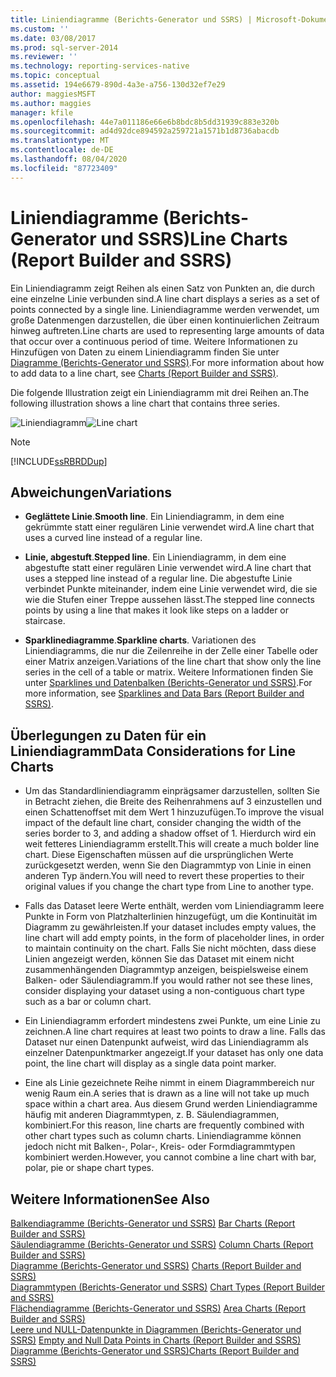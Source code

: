 ```yaml
---
title: Liniendiagramme (Berichts-Generator und SSRS) | Microsoft-Dokumentation
ms.custom: ''
ms.date: 03/08/2017
ms.prod: sql-server-2014
ms.reviewer: ''
ms.technology: reporting-services-native
ms.topic: conceptual
ms.assetid: 194e6679-890d-4a3e-a756-130d32ef7e29
author: maggiesMSFT
ms.author: maggies
manager: kfile
ms.openlocfilehash: 44e7a011186e66e6b8bdc8b5dd31939c883e320b
ms.sourcegitcommit: ad4d92dce894592a259721a1571b1d8736abacdb
ms.translationtype: MT
ms.contentlocale: de-DE
ms.lasthandoff: 08/04/2020
ms.locfileid: "87723409"
---
```

# <a name="line-charts-report-builder-and-ssrs"></a><span data-ttu-id="0ac59-102">Liniendiagramme (Berichts-Generator und SSRS)</span><span class="sxs-lookup"><span data-stu-id="0ac59-102">Line Charts (Report Builder and SSRS)</span></span>
  <span data-ttu-id="0ac59-103">Ein Liniendiagramm zeigt Reihen als einen Satz von Punkten an, die durch eine einzelne Linie verbunden sind.</span><span class="sxs-lookup"><span data-stu-id="0ac59-103">A line chart displays a series as a set of points connected by a single line.</span></span> <span data-ttu-id="0ac59-104">Liniendiagramme werden verwendet, um große Datenmengen darzustellen, die über einen kontinuierlichen Zeitraum hinweg auftreten.</span><span class="sxs-lookup"><span data-stu-id="0ac59-104">Line charts are used to representing large amounts of data that occur over a continuous period of time.</span></span> <span data-ttu-id="0ac59-105">Weitere Informationen zu Hinzufügen von Daten zu einem Liniendiagramm finden Sie unter [Diagramme &#40;Berichts-Generator und SSRS&#41;](charts-report-builder-and-ssrs.md).</span><span class="sxs-lookup"><span data-stu-id="0ac59-105">For more information about how to add data to a line chart, see [Charts &#40;Report Builder and SSRS&#41;](charts-report-builder-and-ssrs.md).</span></span>  
  
 <span data-ttu-id="0ac59-106">Die folgende Illustration zeigt ein Liniendiagramm mit drei Reihen an.</span><span class="sxs-lookup"><span data-stu-id="0ac59-106">The following illustration shows a line chart that contains three series.</span></span>  
  
 <span data-ttu-id="0ac59-107">![Liniendiagramm](../media/rs-linechart.gif "Liniendiagramm")</span><span class="sxs-lookup"><span data-stu-id="0ac59-107">![Line chart](../media/rs-linechart.gif "Line chart")</span></span>  
  
> [!NOTE]  
>  [!INCLUDE[ssRBRDDup](../../includes/ssrbrddup-md.md)]  
  
## <a name="variations"></a><span data-ttu-id="0ac59-108">Abweichungen</span><span class="sxs-lookup"><span data-stu-id="0ac59-108">Variations</span></span>  
  
-   <span data-ttu-id="0ac59-109">**Geglättete Linie**.</span><span class="sxs-lookup"><span data-stu-id="0ac59-109">**Smooth line**.</span></span> <span data-ttu-id="0ac59-110">Ein Liniendiagramm, in dem eine gekrümmte statt einer regulären Linie verwendet wird.</span><span class="sxs-lookup"><span data-stu-id="0ac59-110">A line chart that uses a curved line instead of a regular line.</span></span>  
  
-   <span data-ttu-id="0ac59-111">**Linie, abgestuft**.</span><span class="sxs-lookup"><span data-stu-id="0ac59-111">**Stepped line**.</span></span> <span data-ttu-id="0ac59-112">Ein Liniendiagramm, in dem eine abgestufte statt einer regulären Linie verwendet wird.</span><span class="sxs-lookup"><span data-stu-id="0ac59-112">A line chart that uses a stepped line instead of a regular line.</span></span> <span data-ttu-id="0ac59-113">Die abgestufte Linie verbindet Punkte miteinander, indem eine Linie verwendet wird, die sie wie die Stufen einer Treppe aussehen lässt.</span><span class="sxs-lookup"><span data-stu-id="0ac59-113">The stepped line connects points by using a line that makes it look like steps on a ladder or staircase.</span></span>  
  
-   <span data-ttu-id="0ac59-114">**Sparklinediagramme**.</span><span class="sxs-lookup"><span data-stu-id="0ac59-114">**Sparkline charts**.</span></span> <span data-ttu-id="0ac59-115">Variationen des Liniendiagramms, die nur die Zeilenreihe in der Zelle einer Tabelle oder einer Matrix anzeigen.</span><span class="sxs-lookup"><span data-stu-id="0ac59-115">Variations of the line chart that show only the line series in the cell of a table or matrix.</span></span> <span data-ttu-id="0ac59-116">Weitere Informationen finden Sie unter [Sparklines und Datenbalken &#40;Berichts-Generator und SSRS&#41;](sparklines-and-data-bars-report-builder-and-ssrs.md).</span><span class="sxs-lookup"><span data-stu-id="0ac59-116">For more information, see [Sparklines and Data Bars &#40;Report Builder and SSRS&#41;](sparklines-and-data-bars-report-builder-and-ssrs.md).</span></span>  
  
## <a name="data-considerations-for-line-charts"></a><span data-ttu-id="0ac59-117">Überlegungen zu Daten für ein Liniendiagramm</span><span class="sxs-lookup"><span data-stu-id="0ac59-117">Data Considerations for Line Charts</span></span>  
  
-   <span data-ttu-id="0ac59-118">Um das Standardliniendiagramm einprägsamer darzustellen, sollten Sie in Betracht ziehen, die Breite des Reihenrahmens auf 3 einzustellen und einen Schattenoffset mit dem Wert 1 hinzuzufügen.</span><span class="sxs-lookup"><span data-stu-id="0ac59-118">To improve the visual impact of the default line chart, consider changing the width of the series border to 3, and adding a shadow offset of 1.</span></span> <span data-ttu-id="0ac59-119">Hierdurch wird ein weit fetteres Liniendiagramm erstellt.</span><span class="sxs-lookup"><span data-stu-id="0ac59-119">This will create a much bolder line chart.</span></span> <span data-ttu-id="0ac59-120">Diese Eigenschaften müssen auf die ursprünglichen Werte zurückgesetzt werden, wenn Sie den Diagrammtyp von Linie in einen anderen Typ ändern.</span><span class="sxs-lookup"><span data-stu-id="0ac59-120">You will need to revert these properties to their original values if you change the chart type from Line to another type.</span></span>  
  
-   <span data-ttu-id="0ac59-121">Falls das Dataset leere Werte enthält, werden vom Liniendiagramm leere Punkte in Form von Platzhalterlinien hinzugefügt, um die Kontinuität im Diagramm zu gewährleisten.</span><span class="sxs-lookup"><span data-stu-id="0ac59-121">If your dataset includes empty values, the line chart will add empty points, in the form of placeholder lines, in order to maintain continuity on the chart.</span></span> <span data-ttu-id="0ac59-122">Falls Sie nicht möchten, dass diese Linien angezeigt werden, können Sie das Dataset mit einem nicht zusammenhängenden Diagrammtyp anzeigen, beispielsweise einem Balken- oder Säulendiagramm.</span><span class="sxs-lookup"><span data-stu-id="0ac59-122">If you would rather not see these lines, consider displaying your dataset using a non-contiguous chart type such as a bar or column chart.</span></span>  
  
-   <span data-ttu-id="0ac59-123">Ein Liniendiagramm erfordert mindestens zwei Punkte, um eine Linie zu zeichnen.</span><span class="sxs-lookup"><span data-stu-id="0ac59-123">A line chart requires at least two points to draw a line.</span></span>  <span data-ttu-id="0ac59-124">Falls das Dataset nur einen Datenpunkt aufweist, wird das Liniendiagramm als einzelner Datenpunktmarker angezeigt.</span><span class="sxs-lookup"><span data-stu-id="0ac59-124">If your dataset has only one data point, the line chart will display as a single data point marker.</span></span>  
  
-   <span data-ttu-id="0ac59-125">Eine als Linie gezeichnete Reihe nimmt in einem Diagrammbereich nur wenig Raum ein.</span><span class="sxs-lookup"><span data-stu-id="0ac59-125">A series that is drawn as a line will not take up much space within a chart area.</span></span>  <span data-ttu-id="0ac59-126">Aus diesem Grund werden Liniendiagramme häufig mit anderen Diagrammtypen, z. B. Säulendiagrammen, kombiniert.</span><span class="sxs-lookup"><span data-stu-id="0ac59-126">For this reason, line charts are frequently combined with other chart types such as column charts.</span></span> <span data-ttu-id="0ac59-127">Liniendiagramme können jedoch nicht mit Balken-, Polar-, Kreis- oder Formdiagrammtypen kombiniert werden.</span><span class="sxs-lookup"><span data-stu-id="0ac59-127">However, you cannot combine a line chart with bar, polar, pie or shape chart types.</span></span>  
  
## <a name="see-also"></a><span data-ttu-id="0ac59-128">Weitere Informationen</span><span class="sxs-lookup"><span data-stu-id="0ac59-128">See Also</span></span>  
 <span data-ttu-id="0ac59-129">[Balkendiagramme &#40;Berichts-Generator und SSRS&#41;](bar-charts-report-builder-and-ssrs.md) </span><span class="sxs-lookup"><span data-stu-id="0ac59-129">[Bar Charts &#40;Report Builder and SSRS&#41;](bar-charts-report-builder-and-ssrs.md) </span></span>  
 <span data-ttu-id="0ac59-130">[Säulendiagramme (Berichts-Generator und SSRS)](column-charts-report-builder-and-ssrs.md) </span><span class="sxs-lookup"><span data-stu-id="0ac59-130">[Column Charts &#40;Report Builder and SSRS&#41;](column-charts-report-builder-and-ssrs.md) </span></span>  
 <span data-ttu-id="0ac59-131">[Diagramme &#40;Berichts-Generator und SSRS&#41;](charts-report-builder-and-ssrs.md) </span><span class="sxs-lookup"><span data-stu-id="0ac59-131">[Charts &#40;Report Builder and SSRS&#41;](charts-report-builder-and-ssrs.md) </span></span>  
 <span data-ttu-id="0ac59-132">[Diagrammtypen &#40;Berichts-Generator und SSRS&#41;](chart-types-report-builder-and-ssrs.md) </span><span class="sxs-lookup"><span data-stu-id="0ac59-132">[Chart Types &#40;Report Builder and SSRS&#41;](chart-types-report-builder-and-ssrs.md) </span></span>  
 <span data-ttu-id="0ac59-133">[Flächendiagramme (Berichts-Generator und SSRS)](area-charts-report-builder-and-ssrs.md) </span><span class="sxs-lookup"><span data-stu-id="0ac59-133">[Area Charts &#40;Report Builder and SSRS&#41;](area-charts-report-builder-and-ssrs.md) </span></span>  
 <span data-ttu-id="0ac59-134">[Leere und NULL-Datenpunkte in Diagrammen (Berichts-Generator und SSRS)](empty-and-null-data-points-in-charts-report-builder-and-ssrs.md) </span><span class="sxs-lookup"><span data-stu-id="0ac59-134">[Empty and Null Data Points in Charts &#40;Report Builder and SSRS&#41;](empty-and-null-data-points-in-charts-report-builder-and-ssrs.md) </span></span>  
 [<span data-ttu-id="0ac59-135">Diagramme &#40;Berichts-Generator und SSRS&#41;</span><span class="sxs-lookup"><span data-stu-id="0ac59-135">Charts &#40;Report Builder and SSRS&#41;</span></span>](charts-report-builder-and-ssrs.md)  
  
  
